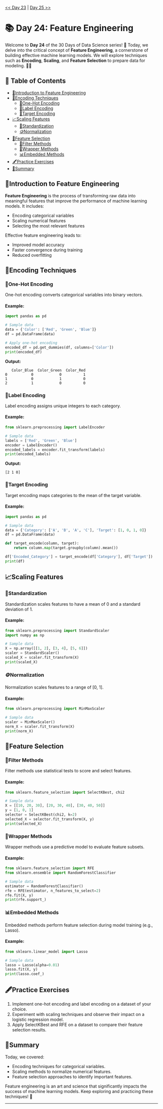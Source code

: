 [<< Day 23](../23_Handling%20Imbalanced%20Data/23_Handling%20Imbalanced%20Data.md) | [Day 25 >>](../25_Model%20Evaluation%20and%20Metrics/25_Model%20Evaluation%20and%20Metrics.md)

# 📚 Day 24: Feature Engineering

Welcome to **Day 24** of the 30 Days of Data Science series! 🎉 Today, we delve into the critical concept of **Feature Engineering**, a cornerstone of building effective machine learning models. We will explore techniques such as **Encoding**, **Scaling**, and **Feature Selection** to prepare data for modeling. 🔧🎨



## 📌 Table of Contents

- [ 🎯Introduction to Feature Engineering](#introduction-to-feature-engineering)
- [ 🔧Encoding Techniques](#encoding-techniques)
  - [ 🔐One-Hot Encoding](#one-hot-encoding)
  - [ 🔑Label Encoding](#label-encoding)
  - [ 🏦Target Encoding](#target-encoding)
- [ 📈Scaling Features](#scaling-features)
  - [ 💸Standardization](#standardization)
  - [ 🪙Normalization](#normalization)
- [ 🎯Feature Selection](#feature-selection)
  - [ 🔬Filter Methods](#filter-methods)
  - [ 🧠Wrapper Methods](#wrapper-methods)
  - [ 📊Embedded Methods](#embedded-methods)
- [ 🖋Practice Exercises](#practice-exercises)
- [ 📌Summary](#summary)



## 🎯Introduction to Feature Engineering

**Feature Engineering** is the process of transforming raw data into meaningful features that improve the performance of machine learning models. It includes:

- Encoding categorical variables
- Scaling numerical features
- Selecting the most relevant features

Effective feature engineering leads to:
- Improved model accuracy
- Faster convergence during training
- Reduced overfitting



## 🔧Encoding Techniques

### 🔐One-Hot Encoding
One-hot encoding converts categorical variables into binary vectors.

#### Example:
```python
import pandas as pd

# Sample data
data = {'Color': ['Red', 'Green', 'Blue']}
df = pd.DataFrame(data)

# Apply one-hot encoding
encoded_df = pd.get_dummies(df, columns=['Color'])
print(encoded_df)
```
**Output:**
```
   Color_Blue  Color_Green  Color_Red
0           0            0          1
1           0            1          0
2           1            0          0
```

### 🔑Label Encoding
Label encoding assigns unique integers to each category.

#### Example:
```python
from sklearn.preprocessing import LabelEncoder

# Sample data
labels = ['Red', 'Green', 'Blue']
encoder = LabelEncoder()
encoded_labels = encoder.fit_transform(labels)
print(encoded_labels)
```
**Output:**
```
[2 1 0]
```

### 🏦Target Encoding
Target encoding maps categories to the mean of the target variable.

#### Example:
```python
import pandas as pd

# Sample data
data = {'Category': ['A', 'B', 'A', 'C'], 'Target': [1, 0, 1, 0]}
df = pd.DataFrame(data)

def target_encode(column, target):
    return column.map(target.groupby(column).mean())

df['Encoded_Category'] = target_encode(df['Category'], df['Target'])
print(df)
```



## 📈Scaling Features

### 💸Standardization
Standardization scales features to have a mean of 0 and a standard deviation of 1.

#### Example:
```python
from sklearn.preprocessing import StandardScaler
import numpy as np

# Sample data
X = np.array([[1, 2], [3, 4], [5, 6]])
scaler = StandardScaler()
scaled_X = scaler.fit_transform(X)
print(scaled_X)
```

### 🪙Normalization
Normalization scales features to a range of [0, 1].

#### Example:
```python
from sklearn.preprocessing import MinMaxScaler

# Sample data
scaler = MinMaxScaler()
norm_X = scaler.fit_transform(X)
print(norm_X)
```



## 🎯Feature Selection

### 🔬Filter Methods
Filter methods use statistical tests to score and select features.

#### Example:
```python
from sklearn.feature_selection import SelectKBest, chi2

# Sample data
X = [[10, 20, 30], [20, 30, 40], [30, 40, 50]]
y = [1, 0, 1]
selector = SelectKBest(chi2, k=2)
selected_X = selector.fit_transform(X, y)
print(selected_X)
```

### 🧠Wrapper Methods
Wrapper methods use a predictive model to evaluate feature subsets.

#### Example:
```python
from sklearn.feature_selection import RFE
from sklearn.ensemble import RandomForestClassifier

# Sample data
estimator = RandomForestClassifier()
rfe = RFE(estimator, n_features_to_select=2)
rfe.fit(X, y)
print(rfe.support_)
```

### 📊Embedded Methods
Embedded methods perform feature selection during model training (e.g., Lasso).

#### Example:
```python
from sklearn.linear_model import Lasso

# Sample data
lasso = Lasso(alpha=0.01)
lasso.fit(X, y)
print(lasso.coef_)
```



## 🖋Practice Exercises

1. Implement one-hot encoding and label encoding on a dataset of your choice.
2. Experiment with scaling techniques and observe their impact on a logistic regression model.
3. Apply SelectKBest and RFE on a dataset to compare their feature selection results.



## 📌Summary

Today, we covered:

- Encoding techniques for categorical variables.
- Scaling methods to normalize numerical features.
- Feature selection approaches to identify important features.

Feature engineering is an art and science that significantly impacts the success of machine learning models. Keep exploring and practicing these techniques! 🚀

---
